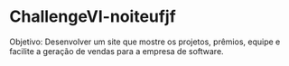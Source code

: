 # ChallengeVI-noiteufjf
Objetivo: Desenvolver um site que mostre os projetos, prêmios, equipe e facilite a geração de vendas para a empresa de software.
